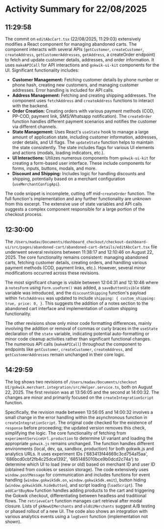# Activity Summary for 22/08/2025

## 11:29:58
The commit on `editAbcCart.tsx` (22/08/2025, 11:29:03) extensively modifies a React component for managing abandoned carts.  The component interacts with several APIs (`getCustomer`, `createCustomer`, `createAddress`, `getCustomerAddresses`, `getAddress`, a createOrder endpoint) to fetch and update customer details, addresses, and order information.  It uses `makeAPICall` for API interactions and `gokwik-ui-kit` components for the UI.  Significant functionality includes:

* **Customer Management:**  Fetching customer details by phone number or phone hash, creating new customers, and managing customer addresses.  Error handling is included for API calls.
* **Address Management:** Fetching and creating shipping addresses. The component uses `fetchAddress` and `createAddress` functions to interact with the backend.
* **Order Creation:** Creating orders with various payment methods (COD, PP-COD, payment link, SMS/Whatsapp notification).  The `createOrder` function handles different payment scenarios and notifies the customer via different channels.
* **State Management:** Uses React's `useState` hook to manage a large amount of application state, including customer information, addresses, order details, and UI flags.  The `updateState` function helps to maintain the state consistently.  The state includes flags for various UI elements and actions (modals, loading indicators, etc.).
* **UI Interactions:** Utilizes numerous components from `gokwik-ui-kit` for creating a form-based user interface.  These include components for forms, inputs, buttons, modals, and more.
* **Discount and Shipping:** Includes logic for handling discounts and shipping, potentially based on a merchant configuration (`useMerchantConfigApi`).


The code snippet is incomplete, cutting off mid-`createOrder` function.  The full function's implementation and any further functionality are unknown from this excerpt.  The extensive use of state variables and API calls suggests a complex component responsible for a large portion of the checkout process.


## 12:30:00
The `/Users/madav/Documents/dashboard_checkout/checkout-dashboard-ui/src/pages/abandoned-cart/abandoned-cart-details/editAbcCart.tsx` file underwent several revisions between 11:38:17 and 12:10:46 on August 22, 2025.  The core functionality remains consistent: managing abandoned carts, fetching customer details, creating orders, and handling various payment methods (COD, payment links, etc.).  However, several minor modifications occurred across these revisions.

The most significant change is visible between 12:04:31 and 12:10:46 where a `notesForm` using `Form.useForm()` was added,  a `saveButtonVisible` state variable was introduced, and the `discountShipping` function's payload within `fetchAddress` was updated to include  `shipping: { custom_shipping: true, price: 0, }`.  This suggests the addition of a notes section to the abandoned cart interface and implementation of custom shipping functionality.


The other revisions show only minor code formatting differences, mainly involving the addition or removal of commas or curly braces in the `useState` declaration of the `state` variable,  indicating potential auto-formatting or minor code cleanup activities rather than significant functional changes.  The numerous API calls (`makeAPICall`) throughout the component to endpoints like `getCustomer`, `createCustomer`, `createAddress`, and `getCustomerAddresses` remain unchanged in their core logic.


## 14:29:59
The log shows two revisions of `/Users/madav/Documents/checkout UI/gokwik.merchant.integration/src/Helper.service.ts`, both on August 22, 2025.  The first revision was at 13:56:05 and the second at 14:00:32.  The changes are minor and primarily focused on the `createIntegrationScript` function.

Specifically, the revision made between 13:56:05 and 14:00:32 involves a small change in the error handling within the asynchronous function in `createIntegrationScript`.  The original code checked for the existence of `response` before proceeding; the updated version removes this check, simplifying the logic.  The core functionality of fetching from `experimentServiceUrl.production` to determine UI variant and loading the appropriate `gokwik.js` remains unchanged. The function handles different environments (local, dev, qa, sandbox, production) for both gokwik.js and analytics URLs.  It uses experiment IDs ('683413f44669c3cd754a15aa', '686bcd0cbf2fb4c25dce1392', '6851485010bce9b0dcd2c74a') to determine which UI to load (new or old) based on merchant ID and user ID (obtained from cookies or session storage).  The code extensively uses `window.postMessage` for communication and includes functions for event handling (`window.gokwikSdk.on`, `window.gokwikSdk.emit`), button hiding (`window.gokwikSdk.hideButton`), and script loading (`loadScript`).  The `addCartBuyNow` function handles adding products to the cart and triggering the Gokwik checkout, differentiating between headless and traditional flows.  The `retrieveCart` function manages cart retrieval after modal closure.  Lists of `gkNewUIMerchants` and `oldUiMerchants` suggest A/B testing or phased rollout of a new UI.  The code also shows an integration with various analytics events using a `logEvent` function (implementation not shown).

